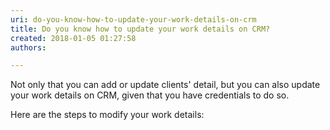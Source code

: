 ```yaml
---
uri: do-you-know-how-to-update-your-work-details-on-crm
title: Do you know how to update your work details on CRM?
created: 2018-01-05 01:27:58
authors:

---
```





<span class='intro'> Not only that you can add or update clients' detail, but you can also update your work details on CRM, given that you have credentials to do so.<br><div>Here are the steps to modify your work details&#58;​<br></div> </span>

<p>​​<br><br></p>


